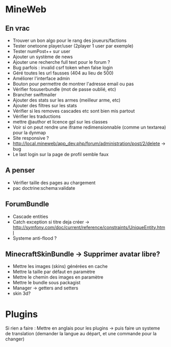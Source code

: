 MineWeb
=======

En vrac
-------

  * Trouver un bon algo pour le rang des joueurs/factions
  * Tester onetoone player/user (2player 1 user par exemple)
  * Tester numPost++ sur user
  * Ajouter un système de news
  * Ajouter une recherche full text pour le forum ?
  * Bug parfois : invalid csrf token when false login
  * Géré toutes les url fausses (404 au lieu de 500)
  * Améliorer l'interface admin
  * Bouton pour permettre de montrer l'adresse email ou pas
  * Vérifier fosuserbundle (mot de passe oublié, etc)
  * Brancher swiftmailer
  * Ajouter des stats sur les armes (meilleur arme, etc)
  * Ajouter des filtres sur les stats
  * Vérifier si les removes cascades etc sont bien mis partout
  * Vérifier les traductions
  * mettre @author et licence gpl sur les classes
  * Voir si on peut rendre une iframe redimensionnable (comme un textarea) pour la dynmap
  * Site responsive ?
  * http://local.mineweb/app_dev.php/forum/administration/post/2/delete -> bug
  * Le last login sur la page de profil semble faux

A penser
--------

  * Vérifier taille des pages au chargement
  * pac doctrine:schema:validate

ForumBundle
-----------

  * Cascade entities
  * Catch exception si titre deja créer -> http://symfony.com/doc/current/reference/constraints/UniqueEntity.html
  * Systeme anti-flood ?

MinecraftSkinBundle -> Supprimer avatar libre?   
-------------------

  * Mettre les images (skins) générées en cache
  * Mettre la taille par défaut en paramètre
  * Mettre le chemin des images en paramètre
  * Mettre le bundle sous packagist
  * Manager -> getters and setters
  * skin 3d?

Plugins
=======

Si rien a faire : Mettre en anglais pour les plugins -> puis faire un systeme de translation (demander la langue au départ, et une commande pour la changer)
